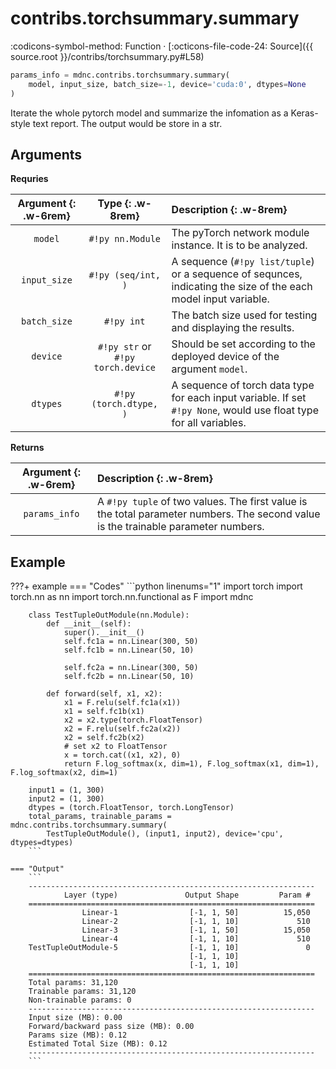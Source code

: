 # contribs.torchsummary.summary

:codicons-symbol-method: Function · [:octicons-file-code-24: Source]({{ source.root }}/contribs/torchsummary.py#L58)

```python
params_info = mdnc.contribs.torchsummary.summary(
    model, input_size, batch_size=-1, device='cuda:0', dtypes=None
)
```

Iterate the whole pytorch model and summarize the infomation as a Keras-style text report. The output would be store in a str.

## Arguments

**Requries**

| Argument {: .w-6rem} | Type {: .w-8rem} | Description {: .w-8rem} |
| :------: | :-----: | :---------- |
| `model`  | `#!py nn.Module` | The pyTorch network module instance. It is to be analyzed. |
| `input_size` | `#!py (seq/int, )` | A sequence (`#!py list/tuple`) or a sequence of sequnces, indicating the size of the each model input variable. |
| `batch_size` | `#!py int` | The batch size used for testing and displaying the results. |
| `device` | `#!py str` or<br>`#!py torch.device` | Should be set according to the deployed device of the argument `model`. |
| `dtypes` | `#!py (torch.dtype, )` | A sequence of torch data type for each input variable. If set `#!py None`, would use float type for all variables. |

**Returns**

| Argument {: .w-6rem} | Description {: .w-8rem} |
| :------: | :---------- |
| `params_info` | A `#!py tuple` of two values. The first value is the total parameter numbers. The second value is the trainable parameter numbers. |

## Example

???+ example
    === "Codes"
        ```python linenums="1"
        import torch
        import torch.nn as nn
        import torch.nn.functional as F
        import mdnc

        class TestTupleOutModule(nn.Module):
            def __init__(self):
                super().__init__()
                self.fc1a = nn.Linear(300, 50)
                self.fc1b = nn.Linear(50, 10)

                self.fc2a = nn.Linear(300, 50)
                self.fc2b = nn.Linear(50, 10)

            def forward(self, x1, x2):
                x1 = F.relu(self.fc1a(x1))
                x1 = self.fc1b(x1)
                x2 = x2.type(torch.FloatTensor)
                x2 = F.relu(self.fc2a(x2))
                x2 = self.fc2b(x2)
                # set x2 to FloatTensor
                x = torch.cat((x1, x2), 0)
                return F.log_softmax(x, dim=1), F.log_softmax(x1, dim=1), F.log_softmax(x2, dim=1)

        input1 = (1, 300)
        input2 = (1, 300)
        dtypes = (torch.FloatTensor, torch.LongTensor)
        total_params, trainable_params = mdnc.contribs.torchsummary.summary(
            TestTupleOutModule(), (input1, input2), device='cpu', dtypes=dtypes)
        ```

    === "Output"
        ```
        ----------------------------------------------------------------
                Layer (type)               Output Shape         Param #
        ================================================================
                    Linear-1                [-1, 1, 50]          15,050
                    Linear-2                [-1, 1, 10]             510
                    Linear-3                [-1, 1, 50]          15,050
                    Linear-4                [-1, 1, 10]             510
        TestTupleOutModule-5                [-1, 1, 10]               0
                                            [-1, 1, 10]                
                                            [-1, 1, 10]                
        ================================================================
        Total params: 31,120
        Trainable params: 31,120
        Non-trainable params: 0
        ----------------------------------------------------------------
        Input size (MB): 0.00
        Forward/backward pass size (MB): 0.00
        Params size (MB): 0.12
        Estimated Total Size (MB): 0.12
        ----------------------------------------------------------------
        ```
